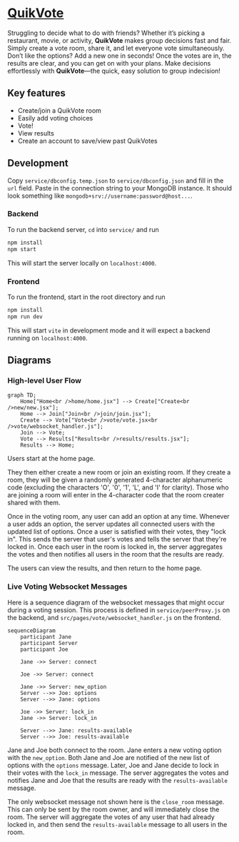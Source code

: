 # [QuikVote](https://startup.quikvote.click/)

Struggling to decide what to do with friends? Whether it’s picking a
restaurant, movie, or activity, **QuikVote** makes group decisions fast and fair.
Simply create a vote room, share it, and let everyone vote simultaneously.
Don’t like the options? Add a new one in seconds! Once the votes are in,
the results are clear, and you can get on with your plans. Make decisions
effortlessly with **QuikVote**—the quick, easy solution to group indecision!

## Key features

* Create/join a QuikVote room
* Easily add voting choices
* Vote!
* View results
* Create an account to save/view past QuikVotes

## Development

Copy `service/dbconfig.temp.json` to `service/dbconfig.json` and fill in the `url` field.
Paste in the connection string to your MongoDB instance.
It should look something like `mongodb+srv://username:password@host...`.

### Backend
To run the backend server, `cd` into `service/` and run
```bash
npm install
npm start
```

This will start the server locally on `localhost:4000`.

### Frontend
To run the frontend, start in the root directory and run
```bash
npm install
npm run dev
```

This will start `vite` in development mode and it will expect a backend running on `localhost:4000`.

## Diagrams

### High-level User Flow

```mermaid
graph TD;
    Home["Home<br />home/home.jsx"] --> Create["Create<br />new/new.jsx"];
    Home --> Join["Join<br />join/join.jsx"];
    Create --> Vote["Vote<br />vote/vote.jsx<br />vote/websocket_handler.js"];
    Join --> Vote;
    Vote --> Results["Results<br />results/results.jsx"];
    Results --> Home;
```

Users start at the home page. 

They then either create a new room or join an existing room. 
If they create a room, they will be given a randomly generated 4-character alphanumeric code 
(excluding the characters 'O', '0', '1', 'L', and 'I' for clarity). 
Those who are joining a room will enter in the 4-character code that the room creater shared with them.

Once in the voting room, any user can add an option at any time. 
Whenever a user adds an option, the server updates all connected users with the updated list of options.
Once a user is satisfied with their votes, they "lock in". This sends the server that user's votes and tells the server that they're locked in.
Once each user in the room is locked in, the server aggregates the votes and then notifies all users in the room that the results are ready.

The users can view the results, and then return to the home page.

### Live Voting Websocket Messages

Here is a sequence diagram of the websocket messages that might occur during a voting session.
This process is defined in `service/peerProxy.js` on the backend, and `src/pages/vote/websocket_handler.js` on the frontend.

```mermaid
sequenceDiagram
    participant Jane
    participant Server
    participant Joe

    Jane ->> Server: connect

    Joe ->> Server: connect

    Jane ->> Server: new_option
    Server -->> Joe: options
    Server -->> Jane: options

    Joe ->> Server: lock_in
    Jane ->> Server: lock_in

    Server -->> Jane: results-available
    Server -->> Joe: results-available
```

Jane and Joe both connect to the room. Jane enters a new voting option with the `new_option`. 
Both Jane and Joe are notified of the new list of options with the `options` message.
Later, Joe and Jane decide to lock in their votes with the `lock_in` message.
The server aggregates the votes and notifies Jane and Joe that the results are ready with the `results-available` message.

The only websocket message not shown here is the `close_room` message. 
This can only be sent by the room owner, and will immediately close the room.
The server will aggregate the votes of any user that had already locked in, and then send the `results-available` message to all users in the room.


